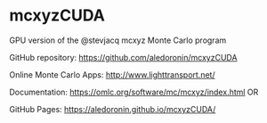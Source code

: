 # mcxyzCUDA
GPU version of the @stevjacq mcxyz Monte Carlo program

GitHub repository: https://github.com/aledoronin/mcxyzCUDA

Online Monte Carlo Apps: http://www.lighttransport.net/

Documentation: https://omlc.org/software/mc/mcxyz/index.html OR 

GitHub Pages: https://aledoronin.github.io/mcxyzCUDA/
